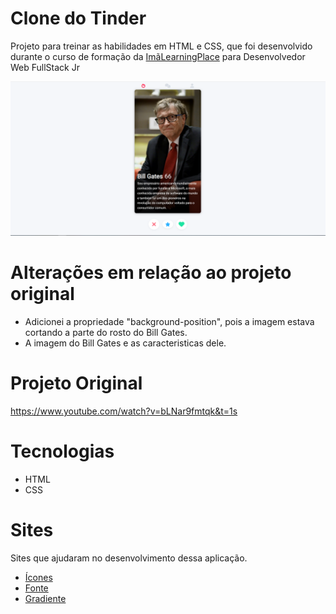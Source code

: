 # Clone do Tinder

<p>Projeto para treinar as habilidades em HTML e CSS, que foi desenvolvido durante o curso de formação da <a href="https://imalearningplace.com/" target="_blank">ImãLearningPlace</a> para Desenvolvedor Web FullStack Jr</p>

<img src="./img/telaPrincipal.png"/>

</br>

<h1>Alterações em relação ao projeto original</h1>

<ul>
    <li>Adicionei a propriedade "background-position", pois a imagem estava cortando a parte do rosto do Bill Gates.</li>
    <li>A imagem do Bill Gates e as caracteristicas dele.</li>
</ul>


<h1>Projeto Original</h1>

<a href="https://www.youtube.com/watch?v=bLNar9fmtqk&t=1s" target="_blank">https://www.youtube.com/watch?v=bLNar9fmtqk&t=1s</a>

<h1>Tecnologias</h1>

<ul>
    <li>HTML</li>
    <li>CSS</li>
</ul>

<h1>Sites </h1>

<p>Sites que ajudaram no desenvolvimento dessa aplicação.</p>

<ul>
    <li><a href="https://fontawesome.com/" target="_blank">Ícones</a></li>
    <li><a href="https://fonts.google.com/" target="_blank">Fonte</a></li>
    <li><a href="https://cssgradient.io/" target="_blank">Gradiente</a></li>
</ul>


